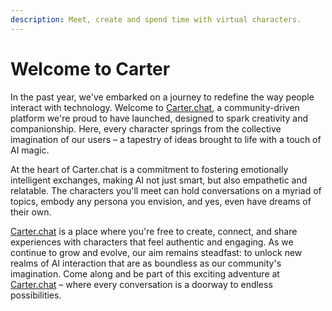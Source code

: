 ```yaml
---
description: Meet, create and spend time with virtual characters.
---
```


# Welcome to Carter

In the past year, we've embarked on a journey to redefine the way people interact with technology. Welcome to [Carter.chat](https://carter.chat), a community-driven platform we're proud to have launched, designed to spark creativity and companionship. Here, every character springs from the collective imagination of our users – a tapestry of ideas brought to life with a touch of AI magic.

At the heart of Carter.chat is a commitment to fostering emotionally intelligent exchanges, making AI not just smart, but also empathetic and relatable. The characters you'll meet can hold conversations on a myriad of topics, embody any persona you envision, and yes, even have dreams of their own.

[Carter.chat](https://carter.chat) is a place where you're free to create, connect, and share experiences with characters that feel authentic and engaging. As we continue to grow and evolve, our aim remains steadfast: to unlock new realms of AI interaction that are as boundless as our community's imagination. Come along and be part of this exciting adventure at [Carter.chat](https://carter.chat) – where every conversation is a doorway to endless possibilities.
